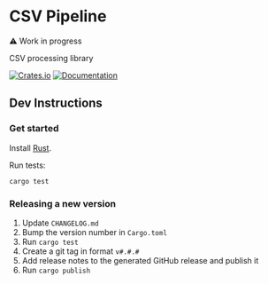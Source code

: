 # CSV Pipeline

⚠️ Work in progress

CSV processing library

[![Crates.io](https://img.shields.io/crates/v/csv-pipeline.svg)](https://crates.io/crates/csv-pipeline)
[![Documentation](https://docs.rs/csv-pipeline/badge.svg)](https://docs.rs/csv-pipeline)


## Dev Instructions

### Get started

Install [Rust](https://www.rust-lang.org).

Run tests:
```
cargo test
```

### Releasing a new version

1. Update `CHANGELOG.md`
2. Bump the version number in `Cargo.toml`
3. Run `cargo test`
4. Create a git tag in format `v#.#.#`
5. Add release notes to the generated GitHub release and publish it
6. Run `cargo publish`
